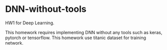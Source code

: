 # DNN-without-tools
HW1 for Deep Learning.

This homework requires implementing DNN without any tools such as keras, pytorch or tensorflow.
This homework use titanic dataset for training network.
